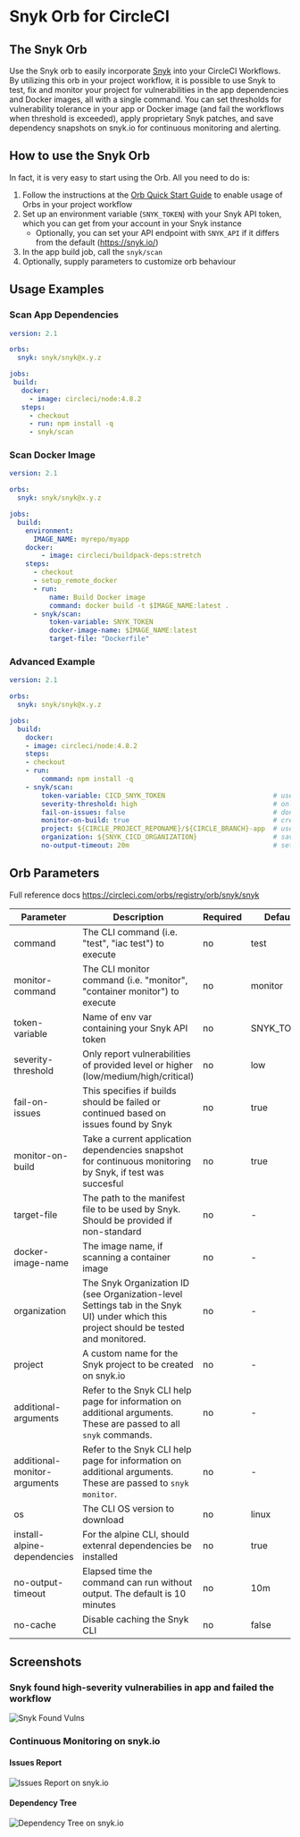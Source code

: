 # Snyk Orb for CircleCI

## The Snyk Orb

Use the Snyk orb to easily incorporate [Snyk](https://snyk.co/udBRL) into your CircleCI Workflows.
By utilizing this orb in your project workflow, it is possible to use Snyk to test, fix and monitor your project for vulnerabilities in the app dependencies and Docker images, all with a single command. You can set thresholds for vulnerability tolerance in your app or Docker image (and fail the workflows when threshold is exceeded), apply proprietary Snyk patches, and save dependency snapshots on snyk.io for continuous monitoring and alerting.

## How to use the Snyk Orb

In fact, it is very easy to start using the Orb.
All you need to do is:

1. Follow the instructions at the
   [Orb Quick Start Guide](https://circleci.com/orbs/registry/orb/snyk/snyk#quick-start)
   to enable usage of Orbs in your project workflow
2. Set up an environment variable (`SNYK_TOKEN`) with your Snyk API token, which
   you can get from your account in your Snyk instance
   - Optionally, you can set your API endpoint with `SNYK_API` if it differs from the default (https://snyk.io/)
3. In the app build job, call the `snyk/scan`
4. Optionally, supply parameters to customize orb behaviour

## Usage Examples

### Scan App Dependencies

```yaml
version: 2.1

orbs:
  snyk: snyk/snyk@x.y.z

jobs:
 build:
   docker:
     - image: circleci/node:4.8.2
   steps:
     - checkout
     - run: npm install -q
     - snyk/scan
```

### Scan Docker Image

```yaml
version: 2.1

orbs:
  snyk: snyk/snyk@x.y.z

jobs:
  build:
    environment:
      IMAGE_NAME: myrepo/myapp
    docker:
        - image: circleci/buildpack-deps:stretch
    steps:
      - checkout
      - setup_remote_docker
      - run:
          name: Build Docker image
          command: docker build -t $IMAGE_NAME:latest .
      - snyk/scan:
          token-variable: SNYK_TOKEN
          docker-image-name: $IMAGE_NAME:latest
          target-file: "Dockerfile"
```

### Advanced Example

```yaml
version: 2.1

orbs:
  snyk: snyk/snyk@x.y.z

jobs:
  build:
    docker:
    - image: circleci/node:4.8.2
    steps:
    - checkout
    - run:
        command: npm install -q
    - snyk/scan:
        token-variable: CICD_SNYK_TOKEN                           # use is api token stored in an env variable named other than SNYK_TOKEN
        severity-threshold: high                                  # only fail if detected high-severity vulnerabilities
        fail-on-issues: false                                     # don't fail even if issues detected (not recommended!)
        monitor-on-build: true                                    # create a snapshot of apps dependencies on snyk.io, for continoues monitoring (recommended!)
        project: ${CIRCLE_PROJECT_REPONAME}/${CIRCLE_BRANCH}-app  # use this to save the snapshot under specific names.
        organization: ${SNYK_CICD_ORGANIZATION}                   # save reports under a specific Snyk organization
        no-output-timeout: 20m                                    # set timeout without output to 20 mins
```

## Orb Parameters

Full reference docs https://circleci.com/orbs/registry/orb/snyk/snyk

| Parameter                    | Description                                                                                                                            | Required | Default    | Type                           |
|------------------------------|----------------------------------------------------------------------------------------------------------------------------------------|----------|------------|--------------------------------|
| command                      | The CLI command (i.e. "test", "iac test") to execute                                                                                   | no       | test       | string                         |
| monitor-command              | The CLI monitor command (i.e. "monitor", "container monitor") to execute                                                               | no       | monitor    | string                         |
| token-variable               | Name of env var containing your Snyk API token                                                                                         | no       | SNYK_TOKEN | env_var_name                   |
| severity-threshold           | Only report vulnerabilities of provided level or higher (low/medium/high/critical)                                                     | no       | low        | low \| med \| high \| critical |
| fail-on-issues               | This specifies if builds should be failed or continued based on issues found by Snyk                                                   | no       | true       | boolean                        |
| monitor-on-build             | Take a current application dependencies snapshot for continuous monitoring by Snyk, if test was succesful                              | no       | true       | boolean                        |
| target-file                  | The path to the manifest file to be used by Snyk. Should be provided if non-standard                                                   | no       | -          | string                         |
| docker-image-name            | The image name, if scanning a container image                                                                                          | no       | -          | string                         |
| organization                 | The Snyk Organization ID (see Organization-level Settings tab in the Snyk UI) under which this project should be tested and monitored. | no       | -          | string                         |
| project                      | A custom name for the Snyk project to be created on snyk.io                                                                            | no       | -          | string                         |
| additional-arguments         | Refer to the Snyk CLI help page for information on additional arguments. These are passed to all `snyk` commands.                      | no       | -          | string                         |
| additional-monitor-arguments | Refer to the Snyk CLI help page for information on additional arguments. These are passed to `snyk monitor`.                           | no       | -          | string                         |
| os                           | The CLI OS version to download                                                                                                         | no       | linux      | linux \| macos \| alpine       |
| install-alpine-dependencies  | For the alpine CLI, should extenral dependencies be installed                                                                          | no       | true       | boolean                        |
| no-output-timeout            | Elapsed time the command can run without output. The default is 10 minutes                                                             | no       | 10m        | string                         |
| no-cache                     | Disable caching the Snyk CLI                                                                                                           | no       | false      | boolean                        |

## Screenshots

### Snyk found high-severity vulnerabilies in app and failed the workflow

![Snyk Found Vulns](pictures/snyk_found_vulns.png)

### Continuous Monitoring on snyk.io

#### Issues Report

![Issues Report on snyk.io](pictures/snykio_report.png)

#### Dependency Tree

![Dependency Tree on snyk.io](pictures/snykio_deptree.png)
